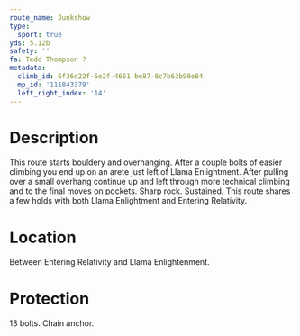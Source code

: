 ```yaml
---
route_name: Junkshow
type:
  sport: true
yds: 5.12b
safety: ''
fa: Tedd Thompson ?
metadata:
  climb_id: 6f36d22f-6e2f-4661-be87-8c7b63b90e84
  mp_id: '111843379'
  left_right_index: '14'
---
```

# Description
This route starts bouldery and overhanging. After a couple bolts of easier climbing you end up on an arete just left of Llama Enlightment. After pulling over a small overhang continue up and left through more technical climbing and to the final moves on pockets. Sharp rock. Sustained. This route shares a few holds with both Llama Enlightment and Entering Relativity.

# Location
Between Entering Relativity and Llama Enlightenment.

# Protection
13 bolts. Chain anchor.

